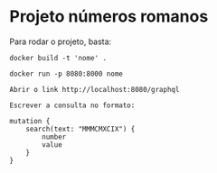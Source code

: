 
# Projeto números romanos 

Para rodar o projeto, basta:

```
docker build -t 'nome' .

docker run -p 8080:8000 nome

Abrir o link http://localhost:8080/graphql

Escrever a consulta no formato: 

mutation {
    search(text: "MMMCMXCIX") {
        number
        value
    }
}

```

